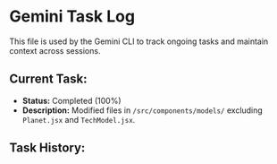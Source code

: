 # Gemini Task Log

This file is used by the Gemini CLI to track ongoing tasks and maintain context across sessions.

## Current Task:
- **Status:** Completed (100%)
- **Description:** Modified files in `/src/components/models/` excluding `Planet.jsx` and `TechModel.jsx`.

## Task History:
